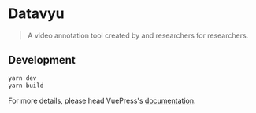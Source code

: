# Datavyu

> A video annotation tool created by and researchers for researchers.

## Development

```bash
yarn dev
yarn build
```

For more details, please head VuePress's [documentation](https://v1.vuepress.vuejs.org/).

